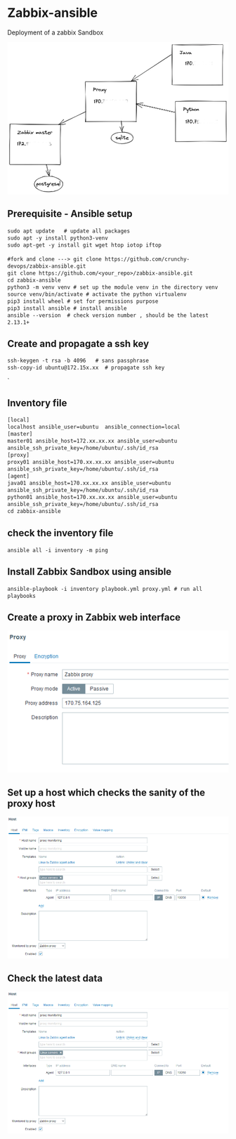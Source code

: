 # Zabbix-ansible

Deployment of a zabbix Sandbox 

![zabbix_architecture](screenshots/sandbox.png)

## Prerequisite - Ansible setup 
```shell
sudo apt update   # update all packages
sudo apt -y install python3-venv
sudo apt-get -y install git wget htop iotop iftop

#fork and clone ---> git clone https://github.com/crunchy-devops/zabbix-ansible.git
git clone https://github.com/<your_repo>/zabbix-ansible.git
cd zabbix-ansible
python3 -m venv venv # set up the module venv in the directory venv
source venv/bin/activate # activate the python virtualenv
pip3 install wheel # set for permissions purpose
pip3 install ansible # install ansible
ansible --version  # check version number , should be the latest 2.13.1+
```

## Create and propagate a ssh key
```shell
ssh-keygen -t rsa -b 4096   # sans passphrase
ssh-copy-id ubuntu@172.15x.xx  # propagate ssh key
```
`
## Inventory file 

```shell
[local]
localhost ansible_user=ubuntu  ansible_connection=local 
[master]
master01 ansible_host=172.xx.xx.xx ansible_user=ubuntu ansible_ssh_private_key=/home/ubuntu/.ssh/id_rsa
[proxy]
proxy01 ansible_host=170.xx.xx.xx ansible_user=ubuntu ansible_ssh_private_key=/home/ubuntu/.ssh/id_rsa
[agent]
java01 ansible_host=170.xx.xx.xx ansible_user=ubuntu ansible_ssh_private_key=/home/ubuntu/.ssh/id_rsa
python01 ansible_host=170.xx.xx.xx ansible_user=ubuntu ansible_ssh_private_key=/home/ubuntu/.ssh/id_rsa
cd zabbix-ansible 
```
## check the inventory file 
```ansible all -i inventory -m ping ```

## Install Zabbix Sandbox using ansible 
```shell
ansible-playbook -i inventory playbook.yml proxy.yml # run all playbooks
```
## Create a proxy in Zabbix web interface

![proxy](screenshots/proxy_definition.png)

## Set up a host which checks the sanity of the proxy host

![proxy](screenshots/proxy_host_monitoring.png)

## Check the latest data

![proxy](screenshots/proxy_host_monitoring.png)
